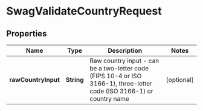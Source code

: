 
# SwagValidateCountryRequest

## Properties
Name | Type | Description | Notes
------------ | ------------- | ------------- | -------------
**rawCountryInput** | **String** | Raw country input - can be a two-letter code (FIPS 10-4 or ISO 3166-1), three-letter code (ISO 3166-1) or country name |  [optional]



